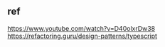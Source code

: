

## ref

https://www.youtube.com/watch?v=D40olxrDw38
https://refactoring.guru/design-patterns/typescript
